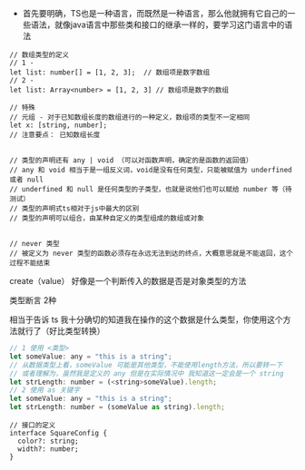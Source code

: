 - 首先要明确，TS也是一种语言，而既然是一种语言，那么他就拥有它自己的一些语法，就像java语言中那些类和接口的继承一样的，要学习这门语言中的语法



```tsx
// 数组类型的定义 
// 1 - 
let list: number[] = [1, 2, 3];  // 数组项是数字数组
// 2 - 
let list: Array<number> = [1, 2, 3] // 数组项是数字的数组

// 特殊 
// 元组 - 对于已知数组长度的数组进行的一种定义，数组项的类型不一定相同
let x: [string, number];
// 注意要点： 已知数组长度


// 类型的声明还有 any | void （可以对函数声明，确定的是函数的返回值）
// any 和 void 相当于是一组反义词，void是没有任何类型，只能被赋值为 underfined 或者 null
// underfined 和 null 是任何类型的子类型，也就是说他们也可以赋给 number 等（待测试）
// 类型的声明式ts相对于js中最大的区别
// 类型的声明可以组合，由某种自定义的类型组成的数组或对象


// never 类型
// 被定义为 never 类型的函数必须存在永远无法到达的终点，大概意思就是不能返回，这个过程不能结束
```





create（value） 好像是一个判断传入的数据是否是对象类型的方法





类型断言  2种

相当于告诉 ts 我十分确切的知道我在操作的这个数据是什么类型，你使用这个方法就行了（好比类型转换）



```js
// 1 使用 <类型> 
let someValue: any = "this is a string"; 
// 从数据类型上看，someValue 可能是其他类型，不能使用length方法，所以要转一下
// 或者理解为，虽然我是定义的 any 但是在实际情况中 我知道这一定会是一个 string 
let strLength: number = (<string>someValue).length; 
// 2 使用 as 关键字
let someValue: any = "this is a string"; 
let strLength: number = (someValue as string).length; 
```





```tsx
// 接口的定义
interface SquareConfig {
  color?: string;
  width?: number;
}
```

